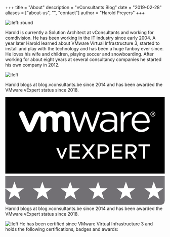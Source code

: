 +++
title = "About"
description = "vConsultants Blog"
date = "2019-02-28"
aliases = ["about-us", "", "contact"]
author = "Harold Preyers"
+++


![:left::round](https://en.gravatar.com/userimage/24535676/9f7eef200a6a333f99268ce98cc7d65b.jpeg?size=128)

Harold is currently a Solution Architect at vConsultants and working for comdivision. He has been working in the IT industry since early 2004. A year later Harold learned about VMware Virtual Infrastructure 3, started to install and play with the technology and has been a huge fanboy ever since. He loves his wife and children, playing soccer and snowboarding. After working for about eight years at several consultancy companies he started his own company in 2012.

![:left](https://vexpert.vmware.com/directory/2093/vexpert-badge-stars.png?size=10)

Harold blogs at blog.vconsultants.be since 2014 and has been awarded the VMware vExpert status since 2018.

![:left](../static/images/vexpert-badge-stars.png?size=30%)
Harold blogs at blog.vconsultants.be since 2014 and has been awarded the VMware vExpert status since 2018.

![:left](https://vexpert.vmware.com/images/vexpert-application-modernization-2023-badge.png)
He has been certified since VMware Virtual Infrastructure 3 and holds the following certifications, badges and awards:
